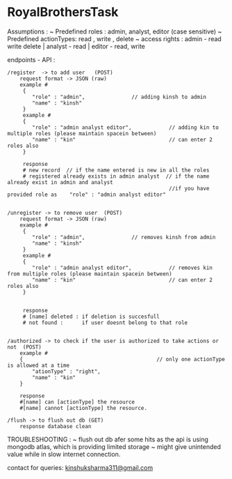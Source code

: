 # RoyalBrothersTask

Assumptions :
    ~ Predefined roles : admin, analyst, editor (case sensitive)
    ~ Predefined actionTypes: read , write , delete
    ~ access rights : admin - read write delete |
                      analyst - read |
                      editor - read, write
                      
                      
                     
endpoints - API :
    
    /register  -> to add user   (POST)  
        request format -> JSON (raw)
        example #
         {
            "role" : "admin",               // adding kinsh to admin
            "name" : "kinsh"
         }
         example #
         {
            "role" : "admin analyst editor",            // adding kin to multiple roles (please maintain spacein between)
            "name" : "kin"                              // can enter 2 roles also
         }
         
         response 
         # new record  // if the name entered is new in all the roles
         # registered already exists in admin analyst  // if the name already exist in admin and analyst
                                                        //if you have provided role as    "role" : "admin analyst editor"
                                                        
                                                        
    /unregister -> to remove user  (POST)
        request format -> JSON (raw)
        example #
         {
            "role" : "admin",               // removes kinsh from admin
            "name" : "kinsh"
         }
         example #
         {
            "role" : "admin analyst editor",            // removes kin from multiple roles (please maintain spacein between)
            "name" : "kin"                              // can enter 2 roles also
         }
         
         
         response
         # [name] deleted : if deletion is succesfull
         # not found :      if user doesnt belong to that role
         
             
    /authorized -> to check if the user is authorized to take actions or not  (POST)
        example #
        {                                           // only one actionType is allowed at a time 
            "ationType" : "right",
            "name" : "kin"
        }
        
        response
        #[name] can [actionType] the resource
        #[name] cannot [actionType] the resource.
      
    /flush -> to flush out db (GET)
        response database clean
        
        
TROUBLESHOOTING : 
 ~ flush out db afer some hits as the api is using mongodb atlas, which is providing limited storage
 ~ might give unintended value while in slow internet connection.
 
 
 
 contact for queries: 
 kinshuksharma311@gmail.com
         
         
         
         
         
         
         
                

